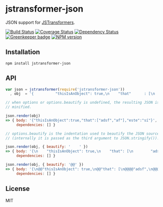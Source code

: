 # jstransformer-json

JSON support for [JSTransformers](http://github.com/jstransformers).

[![Build Status](https://img.shields.io/travis/jstransformers/jstransformer-json/master.svg)](https://travis-ci.org/jstransformers/jstransformer-json)
[![Coverage Status](https://img.shields.io/codecov/c/github/jstransformers/jstransformer-json/master.svg)](https://codecov.io/gh/jstransformers/jstransformer-json)
[![Dependency Status](https://img.shields.io/david/jstransformers/jstransformer-json/master.svg)](http://david-dm.org/jstransformers/jstransformer-json)
[![Greenkeeper badge](https://badges.greenkeeper.io/jstransformers/jstransformer-json.svg)](https://greenkeeper.io/)
[![NPM version](https://img.shields.io/npm/v/jstransformer-json.svg)](https://www.npmjs.org/package/jstransformer-json)

## Installation

    npm install jstransformer-json

## API

```js
var json = jstransformer(require('jstransformer-json'))
  , obj  = '{          "thisIsAnObject": true,\n    "that"      : [\n        "adsf","af"\n       ],\n    "este": "sí"\n}'

// when options or options.beautify is undefined, the resulting JSON is
// minified.

json.render(obj)
=> { body: '{"thisIsAnObject":true,"that":["adsf","af"],"este":"sí"}',
     dependencies: [] }

// options.beautify is the indentation used to beautify the JSON source
// (internally it is passed as the third argument to JSON.stringify()).

json.render(obj, { beautify: '    ' })
=> { body: '{\n    "thisIsAnObject": true,\n    "that": [\n        "adsf",\n        "af"\n    ],\n    "este": "sí"\n}',
     dependencies: [] }

json.render(obj, { beautify: '@@' })
=> { body: '{\n@@"thisIsAnObject": true,\n@@"that": [\n@@@@"adsf",\n@@@@"af"\n@@],\n@@"este": "sí"\n}',
     dependencies: [] }
```

## License

MIT
